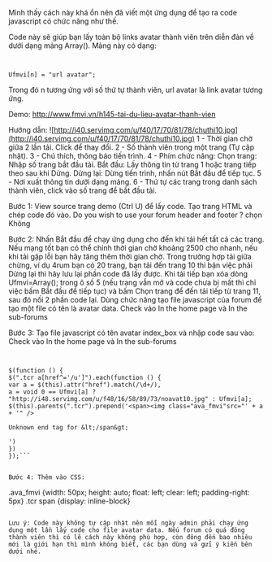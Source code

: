 Mình thấy cách này khá ổn nên đã viết một ứng dụng để tạo ra code javascript có chức năng như thế.

Code này sẽ giúp bạn lấy toàn bộ links avatar thành viên trên diễn đàn về dưới dạng mảng Array().
Mảng này có dạng:

```


Ufmvi[n] = "url avatar";
```

Trong đó n tương ứng với số thứ tự thành viên, url avatar là link avatar tương ứng.

Demo: http://www.fmvi.vn/h145-tai-du-lieu-avatar-thanh-vien

Hướng dẫn: ![http://i40.servimg.com/u/f40/17/70/81/78/chuthi10.jpg](http://i40.servimg.com/u/f40/17/70/81/78/chuthi10.jpg)
1 - Thời gian chờ giữa 2 lần tải. Click để thay đổi.
2 - Số thành viên trong một trang (Tự cập nhật).
3 - Chú thích, thông báo tiến trình.
4 - Phím chức năng:
Chọn trang: Nhập số trang bắt đầu tải.
Bắt đầu: Lấy thông tin từ trang 1 hoặc trang tiếp theo sau khi Dừng.
Dừng lại: Dừng tiến trình, nhấn nút Bắt đầu để tiếp tục.
5 - Nơi xuất thông tin dưới dạng mảng.
6 - Thứ tự các trang trong danh sách thành viên, click vào số trang để bắt đầu tải.

Bước 1: View source trang demo (Ctrl U) để lấy code. Tạo trang HTML và chép code đó vào.
Do you wish to use your forum header and footer ? chọn Không

Bước 2: Nhấn Bắt đầu để chạy ứng dụng cho đến khi tải hết tất cả các trang.
Nếu mạng tốt bạn có thể chỉnh thời gian chờ khoảng 2500 cho nhanh, nếu khi tải gặp lỗi bạn hãy tăng thêm thời gian chờ.
Trong trường hợp tải giữa chừng, ví dụ 4rum bạn có 20 trang, bạn tải đến trang 10 thì bận việc phải Dừng lại thì hãy lưu lại phần code đã lấy được. Khi tải tiếp bạn xóa dòng Ufmvi=Array(); trong ô số 5 (nếu trang vẫn mở và code chưa bị mất thì chỉ việc bấm Bắt đầu để tiếp tục) và bấm Chọn trang để đến tải tiếp từ trang 11, sau đó nối 2 phần code lại.
Dùng chức năng tạo file javascript của forum để tạo một file có tên là avatar data.
Check vào In the home page và In the sub-forums

Bước 3: Tạo file javascript có tên avatar index\_box và nhập code sau vào:
Check vào In the home page và In the sub-forums

```


$(function () {
$(".tcr a[href^='/u']").each(function () {
var a = $(this).attr("href").match(/\d+/),
a = void 0 == Ufmvi[a] ? "http://i48.servimg.com/u/f48/16/58/89/73/noavat10.jpg" : Ufmvi[a];
$(this).parents(".tcr").prepend('<span><img class="ava_fmvi"src="' + a + '" />

Unknown end tag for &lt;/span&gt;

')
})
});```


Bước 4: Thêm vào CSS:

```


.ava_fmvi {width: 50px; height: auto; float: left; clear: left; padding-right: 5px}
.tcr span {display: inline-block}
```

Lưu ý: Code này không tự cập nhật nên mỗi ngày admin phải chạy ứng dụng một lần lấy code cho file avatar data. Nếu forum có quá đông thành viên thì có lẽ cách này không phù hợp, còn đông đến bao nhiêu mới là giới hạn thì mình không biết, các bạn dùng và gửi ý kiến bên dưới nhé.